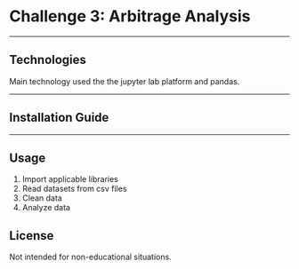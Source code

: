 # Challenge 3: Arbitrage Analysis
---

## Technologies

Main technology used the the jupyter lab platform and pandas.

---

## Installation Guide


---

## Usage

1) Import applicable libraries
2) Read datasets from csv files
3) Clean data
4) Analyze data

## License

Not intended for non-educational situations. 
